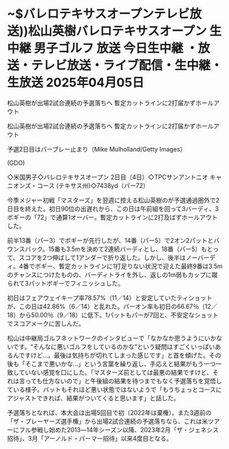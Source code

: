 # ~$バレロテキサスオープンテレビ放送))松山英樹バレロテキサスオープン 生中継 男子ゴルフ 放送 今日生中継 ・放送・テレビ放送・ライブ配信・生中継・生放送 2025年04月05日

松山英樹が出場2試合連続の予選落ちへ 暫定カットラインに2打届かずホールアウト

松山英樹が出場2試合連続の予選落ちへ 暫定カットラインに2打届かずホールアウト

予選2日目はパープレー止まり（Mike Mulholland/Getty Images）

(GDO)

◇米国男子◇バレロテキサスオープン 2日目（4日）◇TPCサンアントニオ キャニオンズ・コース (テキサス州)◇7438yd（パー72）

今季メジャー初戦「マスターズ」を翌週に控える松山英樹のが予選通過圏外で2日目を終えた。初日90位の出遅れから、この日は午前組を回って3バーディ、3ボギーの「72」で通算1オーバー。暫定カットラインに2打及ばずホールアウトした。

前半13番（パー3）でボギーが先行したが、14番（パー5）で2オン2パットとバウンスバック。15番も3.5mを決めて2連続バーディとし、18番（パー5）もとって、スコアを2つ伸ばして1アンダーで折り返した。しかし、後半はノーバーディ。4番でボギー、暫定カットラインに1打足りない状況で迎えた最終9番は3.5mのチャンスにつけたものの、バーディトライを外し、返しの1m弱もカップに蹴られて3パットボギーでフィニッシュした。

初日はフェアウェイキープ率78.57%（11／14）と安定していたティショットが、この日は42.86%（6／14）と乱れた。パーオン率も初日の66.67％（12／18）から50.00％（9／18）に低下。1パットもパーが7回と、不安定なショットでスコアメークに苦しんだ。

松山は中継局ゴルフネットワークのインタビューで「なかなか思うようにいかないです。“そんなに悪いゴルフをしているのかな”という疑問はすごくいっぱいあるんですけど…。最後は気持ちが切れてしまった感じです」と首を傾げた。その後も「そこまで悪いかな…」という言葉を繰り返し、手応えと結果がもう一つ一致していない感覚を口にした。「マスターズ前としては最悪の結果ですけど、それは言っても仕方ないので」と午後組の結果を待つまでもなく予選落ちを覚悟している様子。パットもそれほど悪い状態ではないようで「もうちょっとコースにアジャストできれば、結果がついてくると思います」と話した。

予選落ちとなれば、本大会は出場5回目で初（2022年は棄権）。また3週前の「ザ・プレーヤーズ選手権」から出場2試合連続の予選落ちなら、これは米ツアーにフル参戦し始めた2013―14年シーズン以降、2023年2月「ザ・ジェネシス招待」、3月「アーノルド・パーマー招待」以来4度目となる。